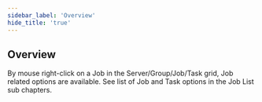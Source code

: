 ```yaml
---
sidebar_label: 'Overview'
hide_title: 'true'
---
```


## Overview

By mouse right-click on a Job in the Server/Group/Job/Task grid, Job related options are available. See list of Job and Task options in the Job List sub chapters.

